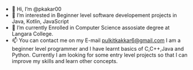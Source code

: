 - 👋 Hi, I’m @pkakar00
- 👀 I’m interested in Beginner level software developement projects in Java, Kotlin, JavaScript
- 🌱 I’m currently Enrolled in Computer Science assosiate degree at Langara College.
- 📫 You can contact me on my E-mail pulkitkakkar6@gmail.com
I am a beginner level programmer and I have learnt basics of C,C++,Java and Python. 
Currently I am looking for some entry level projects so that I can improve my skills and learn other concepts.
